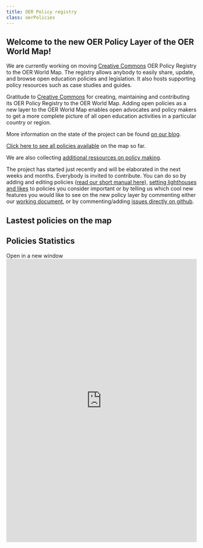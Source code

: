 ```yaml
---
title: OER Policy registry
class: oerPolicies
---
```


## Welcome to the new OER Policy Layer of the OER World Map!
We are currently working on moving [Creative Commons](https://creativecommons.org/) OER Policy Registry to the OER World Map. The registry allows anybody to easily share, update, and browse open education policies and legislation. It also hosts supporting policy resources such as case studies and guides.

Gratitude to [Creative Commons](https://creativecommons.org/) for creating, maintaining and contributing its OER Policy Registry to the OER World Map. Adding open policies as a new layer to the OER World Map enables open advocates and policy makers to get a more complete picture of all open education activities in a particular country or region.

More information on the state of the project can be found [on our blog](https://oerworldmap.wordpress.com/2018/10/11/moving-the-oer-policy-registry-to-the-oer-world-map).

[Click here to see all policies available](https://oerworldmap.org/resource/?filter.about.additionalType.@id=https%3A%2F%2Foerworldmap.org%2Fassets%2Fjson%2Fpublications.json%23policy) on the map so far.

We are also collecting [additional ressources on policy making](https://oerworldmap.org/resource/?filter.about.keywords=policy&size=20).

The project has started just recently and will be elaborated in the next weeks and months. Everybody is invited to contribute. You can do so by adding and editing policies ([read our short manual here](https://github.com/hbz/oerworldmap/issues/1615)), [setting lighthouses and likes](https://oerworldmap.wordpress.com/2017/11/27/identifying-lighthouses/) to policies you consider important or by telling us which cool new features you would like to see on the new policy layer by commenting either our [working document](https://docs.google.com/document/d/1qDb1jfGXWQQwjLTFX9myfqS7DbHYD3YzlgoGiHQgfhc/edit?usp=sharing), or by commenting/adding [issues directly on github](https://github.com/hbz/oerworldmap/milestone/23).


## Lastest policies on the map

<div data-inject-feed></div>

## Policies Statistics

<a data-inject-newWindowLink>
  Open in a new window
</a>

<iframe
  src="https://oerworldmap.org/kibana/app/kibana#/dashboard/3f24aa90-e370-11e8-bc1a-bd36147d8400?embed=true&_g=()"
  data-scope="filter.about.additionalType.@id=https://oerworldmap.org/assets/json/publications.json#policy"
  height="750"
  width="800"
  style="border:0; width: 100%; margin: 0 auto;"
></iframe>